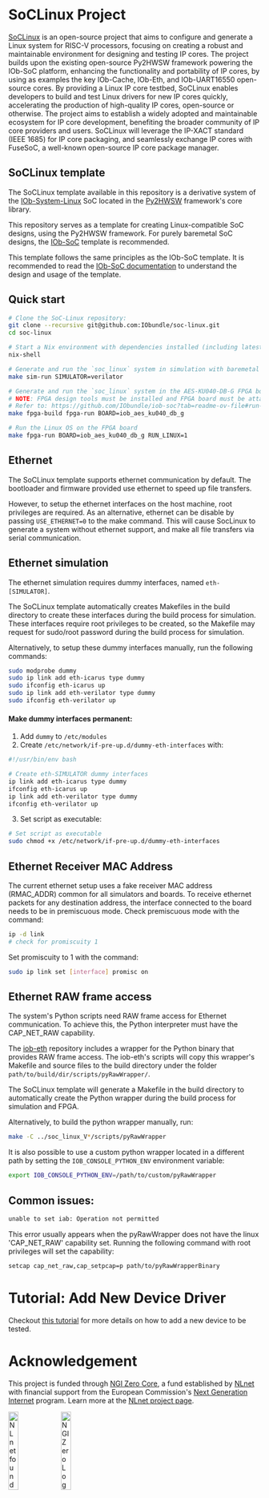<!--
SPDX-FileCopyrightText: 2025 IObundle

SPDX-License-Identifier: MIT
-->

# SoCLinux Project

[SoCLinux](https://nlnet.nl/project/SoCLinux/) is an open-source project that aims to configure and generate a Linux system for RISC-V processors, focusing on creating a robust and maintainable environment for designing and testing IP cores.
The project builds upon the existing open-source Py2HWSW framework powering the IOb-SoC platform, enhancing the functionality and portability of IP cores, by using as examples the key IOb-Cache, IOb-Eth, and IOb-UART16550 open-source cores.
By providing a Linux IP core testbed, SoCLinux enables developers to build and test Linux drivers for new IP cores quickly, accelerating the production of high-quality IP cores, open-source or otherwise. 
The project aims to establish a widely adopted and maintainable ecosystem for IP core development, benefiting the broader community of IP core providers and users.
SoCLinux will leverage the IP-XACT standard (IEEE 1685) for IP core packaging, and seamlessly exchange IP cores with FuseSoC, a well-known open-source IP core package manager.

## SoCLinux template

The SoCLinux template available in this repository is a derivative system of the [IOb-System-Linux](https://github.com/IObundle/py2hwsw/tree/main/py2hwsw/lib/iob_system/iob_system_linux) SoC located in the [Py2HWSW](https://github.com/IObundle/py2hwsw) framework's core library.

This repository serves as a template for creating Linux-compatible SoC designs, using the Py2HWSW framework.
For purely baremetal SoC designs, the [IOb-SoC](https://github.com/IObundle/iob-soc) template is recommended.

This template follows the same principles as the IOb-SoC template. It is recommended to read the [IOb-SoC documentation](https://github.com/IObundle/iob-soc/blob/main/README.md) to understand the design and usage of the template.

## Quick start

```Bash
# Clone the SoC-Linux repository:
git clone --recursive git@github.com:IObundle/soc-linux.git
cd soc-linux

# Start a Nix environment with dependencies installed (including latest Py2HWSW):
nix-shell

# Generate and run the `soc_linux` system in simulation with baremetal firmware:
make sim-run SIMULATOR=verilator

# Generate and run the `soc_linux` system in the AES-KU040-DB-G FPGA board with baremetal firmware:
# NOTE: FPGA design tools must be installed and FPGA board must be attached locally.
# Refer to: https://github.com/IObundle/iob-soc?tab=readme-ov-file#run-on-fpga-board
make fpga-build fpga-run BOARD=iob_aes_ku040_db_g

# Run the Linux OS on the FPGA board
make fpga-run BOARD=iob_aes_ku040_db_g RUN_LINUX=1
```

<!--
## Differences to IOb-SoC
This section outlines the distinctions between IOb-SoC and SoCLinux.

The bootloader in SoCLinux differs from that in IOb-SoC. In SoCLinux, the bootloader is directly loaded into internal RAM, whereas in IOb-SoC, the bootloader binary starts in ROM and is then copied to RAM.

The boot control unit in SoCLinux, unlike IOb-SoC, is a distinct module and exclusively manages the boot process state. On the software side, the SoCLinux bootloader initially loads a file named soc_linux_mem.config, which specifies the files and their respective memory addresses to be copied into external memory.

-->
## Ethernet

The SoCLinux template supports ethernet communication by default.
The bootloader and firmware provided use ethernet to speed up file transfers.

However, to setup the ethernet interfaces on the host machine, root privileges are required.
As an alternative, ethernet can be disable by passing `USE_ETHERNET=0` to the make command.
This will cause SocLinux to generate a system without ethernet support, and make all file transfers via serial communication.

## Ethernet simulation

The ethernet simulation requires dummy interfaces, named `eth-[SIMULATOR]`.

The SoCLinux template automatically creates Makefiles in the build directory to create these interfaces during the build process for simulation.
These interfaces require root privileges to be created, so the Makefile may request for sudo/root password during the build process for simulation.

Alternatively, to setup these dummy interfaces manually, run the following commands:
```bash
sudo modprobe dummy
sudo ip link add eth-icarus type dummy
sudo ifconfig eth-icarus up
sudo ip link add eth-verilator type dummy
sudo ifconfig eth-verilator up
```

#### Make dummy interfaces permanent:
1. Add `dummy` to `/etc/modules`
2. Create `/etc/network/if-pre-up.d/dummy-eth-interfaces` with:
```bash
#!/usr/bin/env bash

# Create eth-SIMULATOR dummy interfaces
ip link add eth-icarus type dummy
ifconfig eth-icarus up
ip link add eth-verilator type dummy
ifconfig eth-verilator up
```
3. Set script as executable:
```bash
# Set script as executable
sudo chmod +x /etc/network/if-pre-up.d/dummy-eth-interfaces
```

## Ethernet Receiver MAC Address
The current ethernet setup uses a fake receiver MAC address (RMAC_ADDR) common
for all simulators and boards. To receive ethernet packets for any destination
address, the interface connected to the board needs to be in premiscuous mode.
Check premiscuous mode with the command:
```bash
ip -d link
# check for promiscuity 1
```
Set promiscuity to 1 with the command:
```bash
sudo ip link set [interface] promisc on
```

## Ethernet RAW frame access
The system's Python scripts need RAW frame access for Ethernet communication.
To achieve this, the Python interpreter must have the CAP_NET_RAW capability.

The [iob-eth](https://github.com/IObundle/iob-eth/tree/master/scripts/pyRawWrapper) repository includes a wrapper for the Python binary that provides RAW frame access.
The iob-eth's scripts will copy this wrapper's Makefile and source files to the build directory under the folder `path/to/build/dir/scripts/pyRawWrapper/`.

The SoCLinux template will generate a Makefile in the build directory to automatically create the Python wrapper during the build process for simulation and FPGA.

Alternatively, to build the python wrapper manually, run:
```bash
make -C ../soc_linux_V*/scripts/pyRawWrapper
```

It is also possible to use a custom python wrapper located in a different path by setting the `IOB_CONSOLE_PYTHON_ENV` environment variable:
```bash
export IOB_CONSOLE_PYTHON_ENV=/path/to/custom/pyRawWrapper
```

## Common issues:

```bash
unable to set iab: Operation not permitted
```

This error usually appears when the pyRawWrapper does not have the linux 'CAP_NET_RAW' capability set.
Running the following command with root privileges will set the capability:
```bash
setcap cap_net_raw,cap_setpcap=p path/to/pyRawWrapperBinary
```

# Tutorial: Add New Device Driver
Checkout [this tutorial](document/device_driver_tutorial.md) for more details on
how to add a new device to be tested.

# Acknowledgement
This project is funded through [NGI Zero Core](https://nlnet.nl/core), a fund established by [NLnet](https://nlnet.nl) with financial support from the European Commission's [Next Generation Internet](https://ngi.eu) program. Learn more at the [NLnet project page](https://nlnet.nl/project/SoCLinux).

[<img src="https://nlnet.nl/logo/banner.png" alt="NLnet foundation logo" width="20%" />](https://nlnet.nl)
[<img src="https://nlnet.nl/image/logos/NGI0_tag.svg" alt="NGI Zero Logo" width="20%" />](https://nlnet.nl/core)
